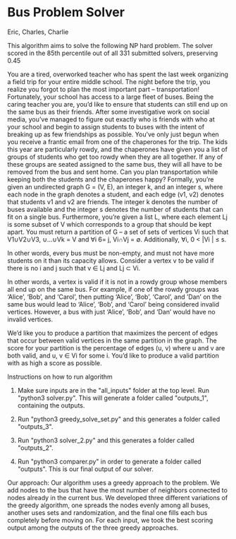 # Bus Problem Solver
Eric, Charles, Charlie

This algorithm aims to solve the following NP hard problem. The solver scored in the 85th percentile out of all 331 submitted solvers, preserving 0.45

You are a tired, overworked teacher who has spent the last week organizing
a field trip for your entire middle school. The night before the trip, you
realize you forgot to plan the most important part – transportation! Fortunately,
your school has access to a large fleet of buses. Being the caring teacher
you are, you’d like to ensure that students can still end up on the same bus
as their friends. After some investigative work on social media, you’ve managed
to figure out exactly who is friends with who at your school and begin to
assign students to buses with the intent of breaking up as few friendships as
possible. You’ve only just begun when you receive a frantic email from one of
the chaperones for the trip. The kids this year are particularly rowdy, and the
chaperones have given you a list of groups of students who get too rowdy when
they are all together. If any of these groups are seated assigned to the same
bus, they will all have to be removed from the bus and sent home. Can you
plan transportation while keeping both the students and the chaperones happy?
Formally, you’re given an undirected graph G = (V, E), an integer k, and
an integer s, where each node in the graph denotes a student, and each edge
(v1, v2) denotes that students v1 and v2 are friends. The integer k denotes the
number of buses available and the integer s denotes the number of students that
can fit on a single bus. Furthermore, you’re given a list L, where each element
Lj is some subset of V which corresponds to a group that should be kept apart.
You must return a partition of G – a set of sets of vertices Vi such that
V1∪V2∪V3, ∪...∪Vk = V and ∀i 6= j, Vi∩Vj = ∅. Additionally, ∀i, 0 < |Vi
| ≤ s.

In other words, every bus must be non-empty, and must not have more students
on it than its capacity allows.
Consider a vertex v to be valid if there is no i and j such that v ∈ Lj
and Lj ⊂ Vi. 

In other words, a vertex is valid if it is not in a rowdy group
whose members all end up on the same bus. For example, if one of the rowdy
groups was ‘Alice’, ‘Bob’, and ‘Carol’, then putting ‘Alice’, ‘Bob’, ‘Carol’, and
’Dan’ on the same bus would lead to ‘Alice’, ‘Bob’, and ‘Carol’ being considered
invalid vertices. However, a bus with just ‘Alice’, ‘Bob’, and ‘Dan’ would have
no invalid vertices.

We’d like you to produce a partition that maximizes the percent of edges
that occur between valid vertices in the same partition in the graph. The score
for your partition is the percentage of edges (u, v) where u and v are both valid,
and u, v ∈ Vi for some i. You’d like to produce a valid partition with as high a
score as possible.

Instructions on how to run algorithm

1) Make sure inputs are in the "all_inputs" folder at the top level. Run "python3 solver.py". This will generate a folder called "outputs_1", containing the outputs. 

2) Run "python3 greedy_solve_set.py" and this generates a folder called "outputs_3". 

3) Run "python3 solver_2.py" and this generates a folder called "outputs_2".

4) Run "python3 comparer.py" in order to generate a folder called "outputs". This is our final output of our solver. 


Our approach: Our algorithm uses a greedy approach to the problem. We add nodes to the bus that have the most number of neighbors connected to nodes already in the current bus. We developed three different variations of the greedy algorithm, one spreads the nodes evenly among all buses, another uses sets and randomization, and the final one fills each bus completely before moving on. For each input, we took the best scoring output among the outputs of the three greedy approaches.
